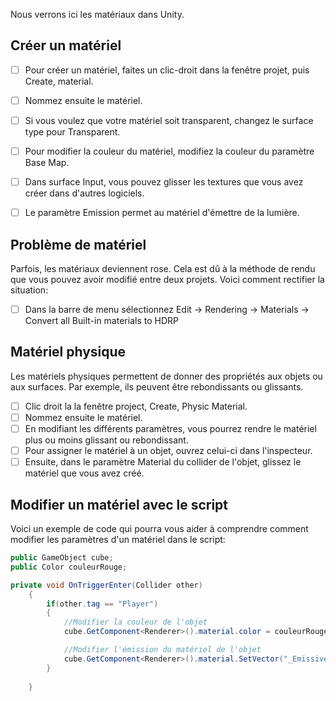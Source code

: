 Nous verrons ici les matériaux dans Unity.   


      

## Créer un matériel
- [ ] Pour créer un matériel, faites un clic-droit dans la fenêtre projet, puis Create, material.
- [ ] Nommez ensuite le matériel.
- [ ] Si vous voulez que votre matériel soit transparent, changez le surface type pour Transparent.
- [ ] Pour modifier la couleur du matériel, modifiez la couleur du paramètre Base Map.
- [ ] Dans surface Input, vous pouvez glisser les textures que vous avez créer dans d'autres logiciels.
- [ ] Le paramètre Emission permet au matériel d'émettre de la lumière.


## Problème de matériel
Parfois, les matériaux deviennent rose. Cela est dû à la méthode de rendu que vous pouvez avoir modifié entre deux projets. Voici comment rectifier la situation:     

- [ ] Dans la barre de menu sélectionnez Edit -> Rendering -> Materials -> Convert all Built-in materials to HDRP 

## Matériel physique
Les matériels physiques permettent de donner des propriétés aux objets ou aux surfaces. Par exemple, ils peuvent être rebondissants ou glissants.  

- [ ] Clic droit la la fenêtre project, Create, Physic Material.
- [ ] Nommez ensuite le matériel.
- [ ] En modifiant les différents paramètres, vous pourrez rendre le matériel plus ou moins glissant ou rebondissant.
- [ ] Pour assigner le matériel à un objet, ouvrez celui-ci dans l'inspecteur.
- [ ] Ensuite, dans le paramètre Material du collider de l'objet, glissez le matériel que vous avez créé.

## Modifier un matériel avec le script
Voici un exemple de code qui pourra vous aider à comprendre comment modifier les paramètres d'un matériel dans le script:     
``` csharp
public GameObject cube;
public Color couleurRouge; 

private void OnTriggerEnter(Collider other)
    {
        if(other.tag == "Player")
        {
            //Modifier la couleur de l'objet
            cube.GetComponent<Renderer>().material.color = couleurRouge;

            //Modifier l'émission du matériel de l'objet
            cube.GetComponent<Renderer>().material.SetVector("_EmissiveColor", couleurRouge * 2.0f); 
        }
        
    }
```
